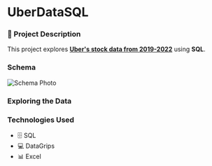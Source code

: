 # UberDataSQL
### 🌱 Project Description 
This project explores **[Uber's stock data from 2019-2022](https://www.kaggle.com/datasets/varpit94/uber-stock-data/data)** using **SQL**. 

### Schema
![Schema Photo](https://github.com/Aaronsupa/UberDataSQL/assets/77075455/fbfb1774-06cb-4e2e-93cb-69f7f63adfe8)

### Exploring the Data

### Technologies Used 
- 🗄️ SQL
- 💻 DataGrips
- 📊 Excel
